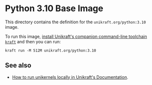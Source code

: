 # Python 3.10 Base Image

This directory contains the definition for the `unikraft.org/python:3.10` image.

To run this image, [install Unikraft's companion command-line toolchain `kraft`](https://unikraft.org/docs/cli) and then you can run:

```
kraft run -M 512M unikraft.org/python:3.10
```

## See also

- [How to run unikernels locally in Unikraft's Documentation](https://unikraft.org/docs/cli/running).

